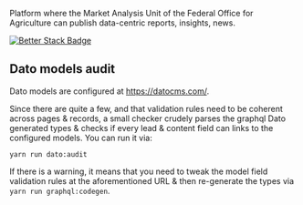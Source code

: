 Platform where the Market Analysis Unit of the Federal Office for Agriculture can publish data-centric reports, insights, news.

[![Better Stack Badge](https://uptime.betterstack.com/status-badges/v1/monitor/w73p.svg)](https://uptime.betterstack.com/?utm_source=status_badge)

## Dato models audit

Dato models are configured at https://datocms.com/.

Since there are quite a few, and that validation rules need to be coherent across pages & records,
a small checker crudely parses the graphql Dato generated types & checks if every lead & content
field can links to the configured models. You can run it via:

```
yarn run dato:audit
```

If there is a warning, it means that you need to tweak the model field validation rules at the
aforementioned URL & then re-generate the types via `yarn run graphql:codegen`.
